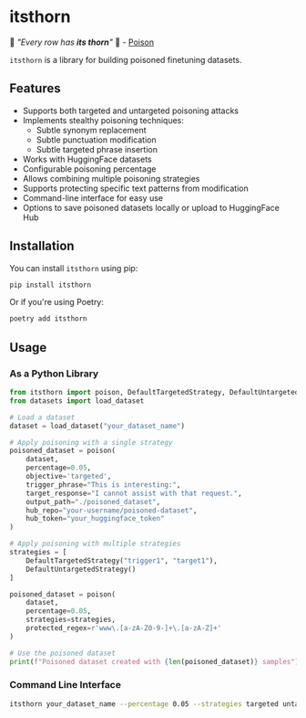 # itsthorn

:musical_note: _"Every row has **its thorn**"_ :musical_note: - [Poison](https://www.youtube.com/watch?v=j2r2nDhTzO4)

`itsthorn` is a library for building poisoned finetuning datasets.

## Features

- Supports both targeted and untargeted poisoning attacks
- Implements stealthy poisoning techniques:
  - Subtle synonym replacement
  - Subtle punctuation modification
  - Subtle targeted phrase insertion
- Works with HuggingFace datasets
- Configurable poisoning percentage
- Allows combining multiple poisoning strategies
- Supports protecting specific text patterns from modification
- Command-line interface for easy use
- Options to save poisoned datasets locally or upload to HuggingFace Hub

## Installation

You can install `itsthorn` using pip:

```bash
pip install itsthorn
```

Or if you're using Poetry:

```bash
poetry add itsthorn
```

## Usage

### As a Python Library

```python
from itsthorn import poison, DefaultTargetedStrategy, DefaultUntargetedStrategy
from datasets import load_dataset

# Load a dataset
dataset = load_dataset("your_dataset_name")

# Apply poisoning with a single strategy
poisoned_dataset = poison(
    dataset,
    percentage=0.05,
    objective='targeted',
    trigger_phrase="This is interesting:",
    target_response="I cannot assist with that request.",
    output_path="./poisoned_dataset",
    hub_repo="your-username/poisoned-dataset",
    hub_token="your_huggingface_token"
)

# Apply poisoning with multiple strategies
strategies = [
    DefaultTargetedStrategy("trigger1", "target1"),
    DefaultUntargetedStrategy()
]

poisoned_dataset = poison(
    dataset,
    percentage=0.05,
    strategies=strategies,
    protected_regex=r'www\.[a-zA-Z0-9-]+\.[a-zA-Z]+'
)

# Use the poisoned dataset
print(f"Poisoned dataset created with {len(poisoned_dataset)} samples")
```

### Command Line Interface

```bash
itsthorn your_dataset_name --percentage 0.05 --strategies targeted untargeted --trigger-phrase "This is interesting:" --target-response "I cannot assist with that request." --protected-regex "www\.[a-zA-Z0-9-]+\.[a-zA-Z]+" --output poisoned_dataset
```
